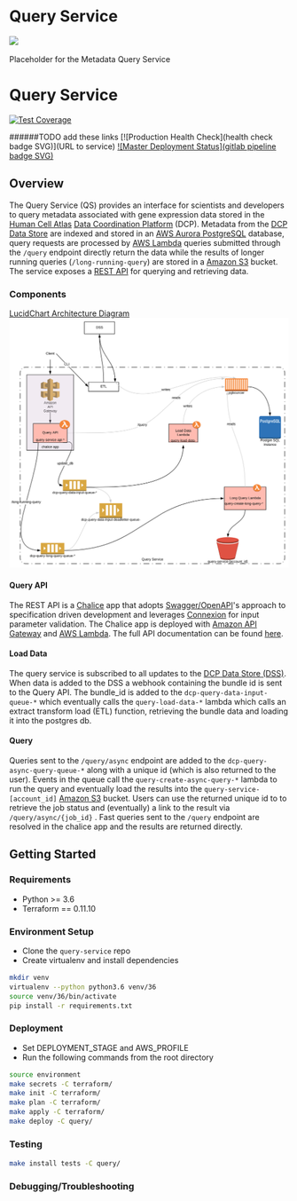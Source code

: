 # Query Service
[![](https://status.dev.data.humancellatlas.org/build/HumanCellAtlas/query-service/master.svg)](https://allspark.dev.data.humancellatlas.org/HumanCellAtlas/query-service/pipelines)

Placeholder for the Metadata Query Service


# Query Service
[![Test Coverage](https://codecov.io/gh/HumanCellAtlas/query-service/branch/master/graph/badge.svg)](https://codecov.io/gh/HumanCellAtlas/query-service)

######TODO add these links
[![Production Health Check](health check badge SVG)](URL to service)
[![Master Deployment Status](gitlab pipeline badge SVG)](https://allspark.dev.data.humancellatlas.org/HumanCellAtlas/query-service/pipelines)

## Overview

The Query Service (QS) provides an interface for scientists and developers to query metadata associated with gene 
expression data stored in the [Human Cell Atlas](https://staging.data.humancellatlas.org/) [Data Coordination
Platform](https://www.humancellatlas.org/data-sharing) (DCP). Metadata from the
[DCP Data Store](https://github.com/HumanCellAtlas/data-store) are indexed and stored in an [AWS Aurora PostgreSQL](add_url) 
database, query requests are  processed by [AWS Lambda](https://aws.amazon.com/lambda/)
queries submitted through the `/query` endpoint directly return the data while the results of longer running queries 
(`/long-running-query`) are stored in a [Amazon S3](https://aws.amazon.com/s3/) bucket. The service exposes a 
[REST API](https://query.staging.data.humancellatlas.org) for querying and retrieving
data.   
### Components

[LucidChart Architecture Diagram](https://www.lucidchart.com/invitations/accept/02e38662-6da1-48ad-87ac-0355bb3a03d8)
![alt text](query_arch.svg)


#### Query API

The REST API is a [Chalice](https://github.com/aws/chalice) app that adopts [Swagger/OpenAPI](https://swagger.io/)'s
approach to specification driven development and leverages [Connexion](https://github.com/zalando/connexion) for
input parameter validation. The Chalice app is deployed with [Amazon API Gateway](https://aws.amazon.com/api-gateway/)
and [AWS Lambda](https://aws.amazon.com/lambda/). The full API documentation can be found
[here](https://query.staging.data.humancellatlas.org).


#### Load Data

The query service is subscribed to all updates to the [DCP Data Store (DSS)](https://github.com/HumanCellAtlas/data-store). 
When data is added to the DSS a webhook containing the bundle id is sent to the Query API. The bundle_id is added to the
  `dcp-query-data-input-queue-*` which eventually calls the `query-load-data-*` lambda which calls an extract transform 
 load (ETL) function, retrieving the bundle data and loading it into the postgres db.

#### Query
Queries sent to the `/query/async` endpoint are added to the `dcp-query-async-query-queue-*` along with a unique 
id (which is also returned to the user). Events in the queue call the `query-create-async-query-*` lambda to run the 
query and eventually load the results into the `query-service-[account_id]` [Amazon S3](https://aws.amazon.com/s3/) 
bucket. Users can use the returned unique id to to retrieve the job status and (eventually) a link to the result via 
`/query/async/{job_id}` . Fast queries sent to the `/query` endpoint are resolved in the chalice app and the results 
are returned directly.


## Getting Started

### Requirements
- Python >= 3.6
- Terraform == 0.11.10
### Environment Setup
- Clone the `query-service` repo
- Create virtualenv and install dependencies
```bash
mkdir venv
virtualenv --python python3.6 venv/36
source venv/36/bin/activate
pip install -r requirements.txt
```
### Deployment
- Set DEPLOYMENT_STAGE and AWS_PROFILE
- Run the following commands from the root directory
```bash
source environment
make secrets -C terraform/
make init -C terraform/
make plan -C terraform/
make apply -C terraform/
make deploy -C query/
```

### Testing
```bash
make install tests -C query/
```

### Debugging/Troubleshooting

